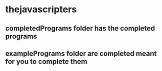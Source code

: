 # thejavascripters


## completedPrograms folder has the completed programs


## examplePrograms folder are completed meant for you to complete them 

